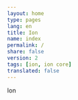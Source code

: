 ```yaml
---
layout: home
type: pages
lang: en
title: Ion
name: index
permalink: /
share: false
version: 2
tags: [ion, ion core]
translated: false
---
```


Ion
